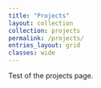 ```yaml
---
title: "Projects"
layout: collection
collection: projects
permalink: /projects/
entries_layout: grid
classes: wide
---
```


Test of the projects page.